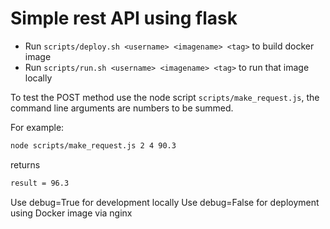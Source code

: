 # Simple rest API using flask

- Run `scripts/deploy.sh <username> <imagename> <tag>` to build docker image
- Run `scripts/run.sh <username> <imagename> <tag>` to run that image locally

To test the POST method use the node script `scripts/make_request.js`, the command line arguments are numbers to be summed.

For example:
```bash
node scripts/make_request.js 2 4 90.3
```
returns
```bash
result = 96.3
```

Use debug=True for development locally
Use debug=False for deployment using Docker image via nginx


